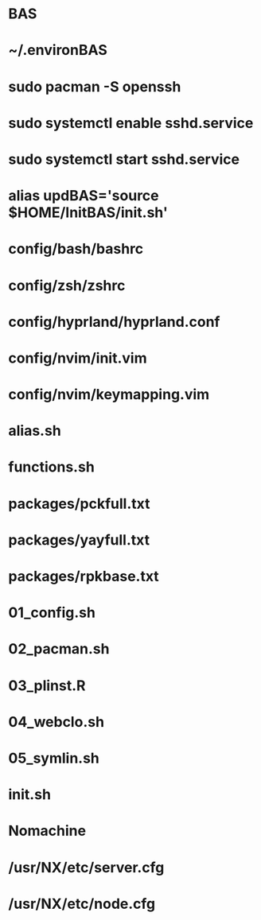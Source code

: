 # BAS

# ~/.environBAS
# sudo pacman -S openssh 
# sudo systemctl enable sshd.service
# sudo systemctl start sshd.service
# alias updBAS='source $HOME/InitBAS/init.sh' 

# config/bash/bashrc
# config/zsh/zshrc
# config/hyprland/hyprland.conf
# config/nvim/init.vim
# config/nvim/keymapping.vim
# alias.sh
# functions.sh

# packages/pckfull.txt
# packages/yayfull.txt
# packages/rpkbase.txt

# 01_config.sh
# 02_pacman.sh
# 03_plinst.R
# 04_webclo.sh
# 05_symlin.sh
# init.sh

# Nomachine

# /usr/NX/etc/server.cfg
# /usr/NX/etc/node.cfg

